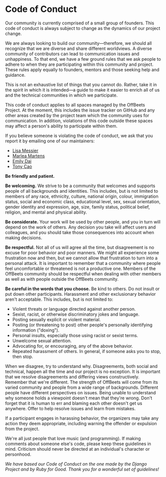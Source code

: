 # Code of Conduct

Our community is currently comprised of a small group of founders. This code of conduct is always subject to change as the dynamics of our project change.

We are always looking to build our community—therefore, we should all recognize that we are diverse and share different worldviews. A diverse community of contributors can lead to communication issues and unhappiness. To that end, we have a few ground rules that we ask people to adhere to when they are participating within this community and project. These rules apply equally to founders, mentors and those seeking help and guidance.

This is not an exhaustive list of things that you cannot do. Rather, take it in the spirit in which it is intended—a guide to make it easier to enrich all of us and the technical communities in which we participate.

This code of conduct applies to all spaces managed by the OffBeets Project. At the moment, this includes the issue tracker on GitHub and any other areas created by the project team which the community uses for communication. In addition, violations of this code outside these spaces may affect a person's ability to participate within them.

If you believe someone is violating the code of conduct, we ask that you report it by emailing one of our maintainers:
- [Lisa Messier](mailto:lmessie1@swarthmore.edu)
- [Marlea Martens](mailto:mmarten1@swarthmore.edu)
- [Emily Dai](mailto:edai1@swarthmore.edu)
- [Tony Cao](mailto:kcao1@swarthmore.edu)

**Be friendly and patient.**

**Be welcoming.** We strive to be a community that welcomes and supports people of all backgrounds and identities. This includes, but is not limited to members of any race, ethnicity, culture, national origin, colour, immigration status, social and economic class, educational level, sex, sexual orientation, gender identity and expression, age, size, family status, political belief, religion, and mental and physical ability.

**Be considerate.** Your work will be used by other people, and you in turn will depend on the work of others. Any decision you take will affect users and colleagues, and you should take those consequences into account when making decisions.

**Be respectful.** Not all of us will agree all the time, but disagreement is no excuse for poor behavior and poor manners. We might all experience some frustration now and then, but we cannot allow that frustration to turn into a personal attack. It is important to remember that a community where people feel uncomfortable or threatened is not a productive one. Members of the OffBeets community should be respectful when dealing with other members as well as with people outside the OffBeets community.

**Be careful in the words that you choose.** Be kind to others. Do not insult or put down other participants. Harassment and other exclusionary behavior aren't acceptable. This includes, but is not limited to:

- Violent threats or language directed against another person.
- Sexist, racist, or otherwise discriminatory jokes and language.
- Posting sexually explicit or violent material.
- Posting (or threatening to post) other people's personally identifying information ("doxing").
- Personal insults, especially those using racist or sexist terms.
- Unwelcome sexual attention.
- Advocating for, or encouraging, any of the above behavior.
- Repeated harassment of others. In general, if someone asks you to stop, then stop.

When we disagree, try to understand why. Disagreements, both social and technical, happen all the time and our project is no exception. It is important that we resolve disagreements and differing views constructively. Remember that we're different. The strength of OffBeets will come from its varied community and people from a wide range of backgrounds. Different people have different perspectives on issues. Being unable to understand why someone holds a viewpoint doesn't mean that they're wrong. Don't forget that it is human to err and blaming each other doesn't get us anywhere. Offer to help resolve issues and learn from mistakes.

If a participant engages in harassing behavior, the organizers may take any action they deem appropriate, including warning the offender or expulsion from the project.

We're all just people that love music (and programming). If making comments about someone else's code, please keep these guidelines in mind. Criticism should never be directed at an individual's character or personhood. 

_We have based our Code of Conduct on the one made by the Django Project and by Ruby for Good. Thank you for a wonderful set of guidelines!_

